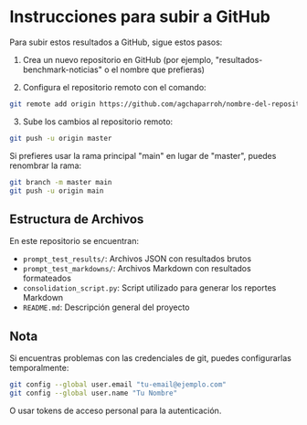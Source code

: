 # Instrucciones para subir a GitHub

Para subir estos resultados a GitHub, sigue estos pasos:

1. Crea un nuevo repositorio en GitHub (por ejemplo, "resultados-benchmark-noticias" o el nombre que prefieras)

2. Configura el repositorio remoto con el comando:
```bash
git remote add origin https://github.com/agchaparroh/nombre-del-repositorio.git
```

3. Sube los cambios al repositorio remoto:
```bash
git push -u origin master
```

Si prefieres usar la rama principal "main" en lugar de "master", puedes renombrar la rama:
```bash
git branch -m master main
git push -u origin main
```

## Estructura de Archivos

En este repositorio se encuentran:

- `prompt_test_results/`: Archivos JSON con resultados brutos
- `prompt_test_markdowns/`: Archivos Markdown con resultados formateados
- `consolidation_script.py`: Script utilizado para generar los reportes Markdown
- `README.md`: Descripción general del proyecto

## Nota

Si encuentras problemas con las credenciales de git, puedes configurarlas temporalmente:
```bash
git config --global user.email "tu-email@ejemplo.com"
git config --global user.name "Tu Nombre"
```

O usar tokens de acceso personal para la autenticación.